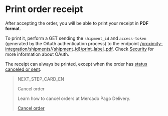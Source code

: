 # Print order receipt

After accepting the order, you will be able to print your receipt in **PDF format**.

To print it, perform a GET sending the `shipment_id` and `access-token` (generated by the OAuth authentication process) to the endpoint [/proximity-integration/shipments/{shipment_id}/print_label_pdf](https://www.mercadopago[FAKER][URL][DOMAIN]/developers/pt/reference/mp_delivery/_proximity-integration_shipments_shipment_id_print_label_pdf/get). Check [Security](https://www.mercadopago[FAKER][URL][DOMAIN]/developers/en/guides/security/oauth/introduction) for more information about OAuth.

The receipt can always be printed, except when the order has [status canceled or sent](https://www.mercadopago[FAKER][URL][DOMAIN]/developers/en/guides/mp-delivery/get-order-data). 

> NEXT_STEP_CARD_EN
>
> Cancel order
>
> Learn how to cancel orders at Mercado Pago Delivery.
>
> [Cancel order](https://www.mercadopago[FAKER][URL][DOMAIN]/developers/en/guides/mp-delivery/cancel-order)
